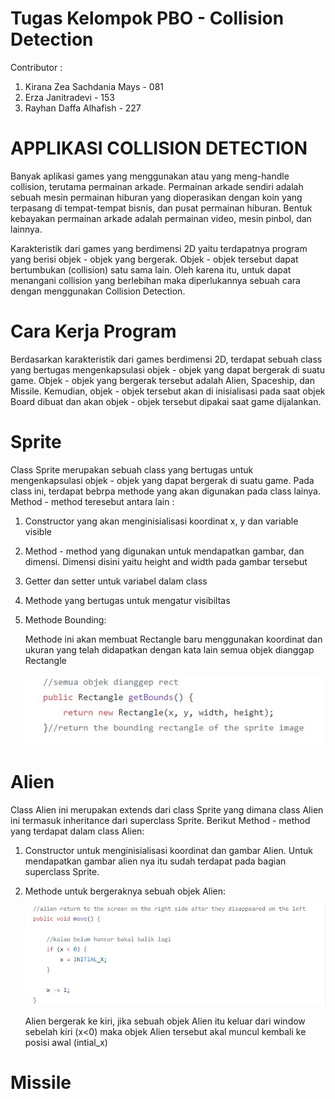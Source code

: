 # Tugas Kelompok PBO - Collision Detection

Contributor : 
  1. Kirana Zea Sachdania Mays - 081
  2. Erza Janitradevi - 153
  3. Rayhan Daffa Alhafish - 227 
  
# APPLIKASI COLLISION DETECTION 
Banyak aplikasi games yang menggunakan atau yang meng-handle collision, terutama permainan arkade. Permainan arkade sendiri adalah sebuah mesin permainan hiburan yang dioperasikan dengan koin yang terpasang di tempat-tempat bisnis, dan pusat permainan hiburan. Bentuk kebayakan permainan arkade adalah permainan video, mesin pinbol, dan lainnya. 

Karakteristik dari games yang berdimensi 2D yaitu terdapatnya program yang berisi objek - objek yang bergerak. Objek - objek tersebut dapat bertumbukan (collision) satu sama lain. Oleh karena itu, untuk dapat menangani collision yang berlebihan maka diperlukannya sebuah cara dengan menggunakan Collision Detection. 

# Cara Kerja Program 
Berdasarkan karakteristik dari games berdimensi 2D, terdapat sebuah class yang bertugas mengenkapsulasi objek - objek yang dapat bergerak di suatu game. Objek - objek yang bergerak tersebut adalah Alien, Spaceship, dan Missile. Kemudian, objek - objek tersebut akan di inisialisasi pada saat objek Board dibuat dan akan objek - objek tersebut dipakai saat game dijalankan. 

# Sprite 
Class Sprite merupakan sebuah class yang bertugas untuk mengenkapsulasi objek - objek yang dapat bergerak di suatu game. Pada class ini, terdapat bebrpa methode yang akan digunakan pada class lainya. Method - method teresebut antara lain : 
  1.  Constructor yang akan menginisialisasi koordinat x, y dan variable visible
  2.  Method - method yang digunakan untuk mendapatkan gambar, dan dimensi. Dimensi disini yaitu       height and width pada gambar tersebut
  3.  Getter dan setter untuk variabel dalam class
  4.  Methode yang bertugas untuk mengatur visibiltas
  5.  Methode Bounding:
          
      Methode ini akan membuat Rectangle baru menggunakan koordinat dan ukuran yang telah             didapatkan dengan kata lain semua objek dianggap Rectangle
      
        <img src="https://github.com/erzajanitra/CollisionDetection/blob/master/gambar2%20buat%20PBO%20-%20COLLISON/sprite%20bounding.jpg"/>
      
         

# Alien 
Class Alien ini merupakan extends dari class Sprite yang dimana class Alien ini termasuk inheritance dari superclass Sprite. Berikut Method - method yang terdapat dalam class Alien: 
  1.  Constructor untuk menginisialisasi koordinat dan gambar Alien. Untuk mendapatkan gambar         alien nya itu sudah terdapat pada bagian superclass Sprite.
  2.  Methode untuk bergeraknya sebuah objek Alien: 
  
      <img src="https://github.com/erzajanitra/CollisionDetection/blob/master/gambar2%20buat%20PBO%20-%20COLLISON/alien%20move.jpg"/>
      
      Alien bergerak ke kiri, jika sebuah objek Alien itu keluar dari window sebelah kiri (x<0) maka objek Alien tersebut akal muncul kembali ke posisi awal (intial_x)
      
# Missile 
